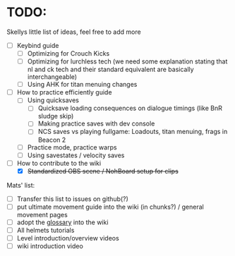 # TODO:

Skellys little list of ideas, feel free to add more

* [ ] Keybind guide
  * [ ] Optimizing for Crouch Kicks
  * [ ] Optimizing for lurchless tech (we need some explanation stating that nl and ck tech and their standard equivalent are basically interchangeable)
  * [ ] Using AHK for titan menuing changes
* [ ] How to practice efficiently guide
  * [ ] Using quicksaves
    * [ ] Quicksave loading consequences on dialogue timings (like BnR sludge skip)
    * [ ] Making practice saves with dev console
    * [ ] NCS saves vs playing fullgame: Loadouts, titan menuing, frags in Beacon 2
  * [ ] Practice mode, practice warps
  * [ ] Using savestates / velocity saves
* [ ] How to contribute to the wiki
  * [x] ~~Standardized OBS scene / NohBoard setup for clips~~

Mats' list:

* [ ] Transfer this list to issues on github(?)
* [ ] put ultimate movement guide into the wiki (in chunks?) / general movement pages
* [ ] adopt the [glossary](https://docs.google.com/document/d/1dk5ScogQeL3QTuu-SaG-4zdsouwy1Z2fUYeS0A4niOI/edit) into the wiki
* [ ] All helmets tutorials
* [ ] Level introduction/overview videos
* [ ] wiki introduction video